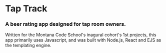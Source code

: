 # Tap Track
### A beer rating app designed for tap room owners.

Written for the Montana Code School's inagural cohort's 1st projects, this app primarily uses Javascript, and was built with Node.js, React and EJS as the templating engine. 

[](tap-track.herokuapp.com "Tap Track")
